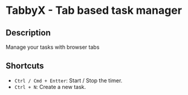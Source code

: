 # TabbyX - Tab based task manager

## Description
Manage your tasks with browser tabs

## Shortcuts
- `Ctrl / Cmd + Entter`: Start / Stop the timer.
- `Ctrl + N`: Create a new task.
